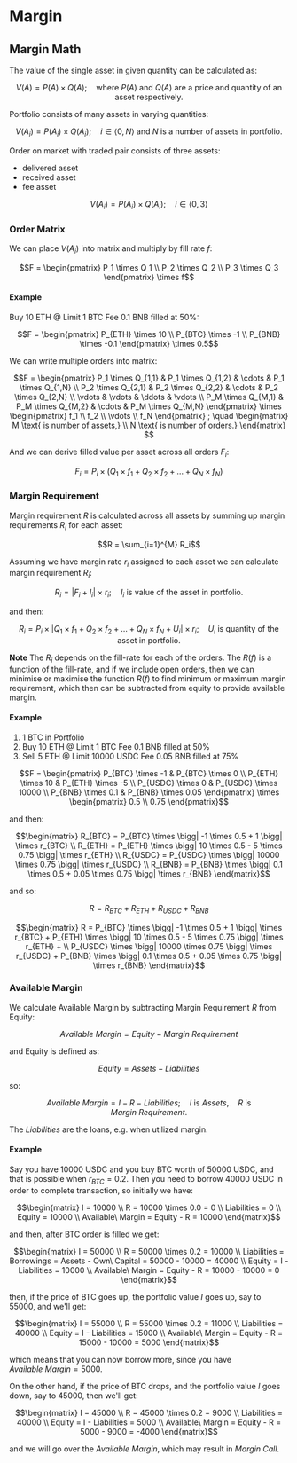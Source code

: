 # Margin

## Margin Math

The value of the single asset in given quantity can be calculated as:
```math
V(A) = P(A) \times Q(A)

; \quad \text{where } P(A) \text{ and } Q(A) \text{ are a price and quantity of an asset respectively.}
```

Portfolio consists of many assets in varying quantities:
```math
V(A_i) = P(A_i) \times Q(A_i)

; \quad i \in \langle 0, N \rangle \text{ and } N \text{ is a number of assets in portfolio.} 
```

Order on market with traded pair consists of three assets:

 - delivered asset
 - received asset
 - fee asset

```math
V(A_i) = P(A_i) \times Q(A_i)

; \quad i \in \langle 0, 3 \rangle
```

### Order Matrix
We can place $V(A_i)$ into matrix and multiply by fill rate $f$:

```math
F = \begin{pmatrix}
P_1 \times Q_1 \\
P_2 \times Q_2 \\
P_3 \times Q_3
\end{pmatrix} \times f
```

#### Example
Buy 10 ETH @ Limit 1 BTC Fee 0.1 BNB filled at 50%:

```math
F = \begin{pmatrix}
P_{ETH} \times 10 \\
P_{BTC} \times -1 \\
P_{BNB} \times -0.1  
\end{pmatrix} \times 0.5
```

We can write multiple orders into matrix:

```math
F = \begin{pmatrix}
P_1 \times Q_{1,1} & P_1 \times Q_{1,2} & \cdots & P_1 \times Q_{1,N} \\
P_2 \times Q_{2,1} & P_2 \times Q_{2,2} & \cdots & P_2 \times Q_{2,N} \\
\vdots & \vdots & \ddots & \vdots \\
P_M \times Q_{M,1} & P_M \times Q_{M,2} & \cdots & P_M \times Q_{M,N}
\end{pmatrix} \times \begin{pmatrix}
f_1 \\
f_2 \\
\vdots \\
f_N
\end{pmatrix}

; \quad \begin{matrix}
M \text{ is number of assets,} \\
N \text{ is number of orders.} \end{matrix}

```

And we can derive filled value per asset across all orders $F_i$: 
```math
F_i  = P_i \times ( Q_1 \times f_1 + Q_2 \times f_2 + \dots + Q_N \times f_N )
```

### Margin Requirement
Margin requirement $R$ is calculated across all assets by summing up margin requirements $R_i$ for each asset:

```math
R = \sum_{i=1}^{M} R_i
```

Assuming we have margin rate $r_i$ assigned to each asset we can calculate margin requirement $R_i$:

```math
R_i = | F_i + I_i | \times r_i

; \quad I_i \text{ is value of the asset in portfolio.}
```

and then:

```math
R_i  = P_i \times \bigg| Q_1 \times f_1 + Q_2 \times f_2 + \dots + Q_N \times f_N + U_i \bigg| \times r_i

; \quad U_i \text{ is quantity of the asset in portfolio.}
```

**Note** The $R_i$ depends on the fill-rate for each of the orders.
The $R(f)$ is a function of the fill-rate, and if we include open orders, then 
we can minimise or maximise the function $R(f)$ to find minimum or maximum margin requirement, which
then can be subtracted from equity to provide available margin.

#### Example
1. 1 BTC in Portfolio
2. Buy 10 ETH @ Limit 1 BTC Fee 0.1 BNB filled at 50%
3. Sell 5 ETH @ Limit 10000 USDC Fee 0.05 BNB filled at 75%

```math
F = \begin{pmatrix}
P_{BTC} \times -1 & P_{BTC} \times 0 \\
P_{ETH} \times 10 & P_{ETH} \times -5 \\
P_{USDC} \times 0 & P_{USDC} \times 10000 \\
P_{BNB} \times 0.1 & P_{BNB} \times 0.05
\end{pmatrix} \times \begin{pmatrix}
0.5 \\
0.75
\end{pmatrix}
```

and then:

```math
\begin{matrix}
R_{BTC} = P_{BTC} \times \bigg| -1 \times 0.5 + 1 \bigg| \times r_{BTC} \\
R_{ETH} = P_{ETH} \times \bigg| 10 \times 0.5 - 5 \times 0.75 \bigg| \times r_{ETH} \\
R_{USDC} = P_{USDC} \times \bigg| 10000 \times 0.75 \bigg| \times r_{USDC} \\
R_{BNB} = P_{BNB} \times \bigg| 0.1 \times 0.5 + 0.05 \times 0.75 \bigg| \times r_{BNB}
\end{matrix}
```

and so:

```math
R = R_{BTC} + R_{ETH} + R_{USDC} + R_{BNB}
```

```math
\begin{matrix}
R = P_{BTC} \times \bigg| -1 \times 0.5 + 1 \bigg| \times r_{BTC} +
    P_{ETH} \times \bigg| 10 \times 0.5 - 5 \times 0.75 \bigg| \times r_{ETH} + \\
    P_{USDC} \times \bigg| 10000 \times 0.75 \bigg| \times r_{USDC} +
    P_{BNB} \times \bigg| 0.1 \times 0.5 + 0.05 \times 0.75 \bigg| \times r_{BNB}
\end{matrix}
```

### Available Margin
We calculate Available Margin by subtracting Margin Requirement $R$ from Equity:

```math
Available\ Margin = Equity - Margin\ Requirement

```

and Equity is defined as:

```math
Equity = Assets - Liabilities

```
so:

```math
Available\ Margin = I - R - Liabilities

; \quad I \text{ is } Assets
, \quad R \text{ is } Margin\ Requirement \text{.}
```

The $Liabilities$ are the loans, e.g. when utilized margin.

#### Example
Say you have 10000 USDC and you buy BTC worth of 50000 USDC, and that is possible when $r_{BTC} = 0.2$.
Then you need to borrow 40000 USDC in order to complete transaction, so initially we have:

```math
\begin{matrix}
I = 10000 \\
R = 10000 \times 0.0 = 0 \\
Liabilities = 0 \\
Equity = 10000 \\
Available\ Margin = Equity - R = 10000
\end{matrix}
```

and then, after BTC order is filled we get:

```math
\begin{matrix}
I = 50000 \\
R = 50000 \times 0.2 = 10000 \\
Liabilities = Borrowings = Assets - Own\ Capital = 50000 - 10000 = 40000 \\
Equity = I - Liabilities = 10000 \\
Available\ Margin = Equity - R = 10000 - 10000 = 0
\end{matrix}
```

then, if the price of BTC goes up, the portfolio value $I$ goes up, say to $55000$, and we'll get:

```math
\begin{matrix}
I = 55000 \\
R = 55000 \times 0.2 = 11000 \\
Liabilities = 40000 \\
Equity = I - Liabilities = 15000 \\
Available\ Margin = Equity - R = 15000 - 10000 = 5000
\end{matrix}
```

which means that you can now borrow more, since you have $Available\ Margin = 5000$.

On the other hand, if the price of BTC drops, and the portfolio value $I$ goes down, say to $45000$, then we'll get:

```math
\begin{matrix}
I = 45000 \\
R = 45000 \times 0.2 = 9000 \\
Liabilities = 40000 \\
Equity = I - Liabilities = 5000 \\
Available\ Margin = Equity - R = 5000 - 9000 = -4000
\end{matrix}
```
and we will go over the $Available\ Margin$, which may result in $Margin\ Call$.

